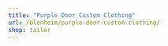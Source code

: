 ```yaml
---
title: "Purple Door Custom Clothing"
url: /blenheim/purple-door-custom-clothing/
shop: tailor
---
```

